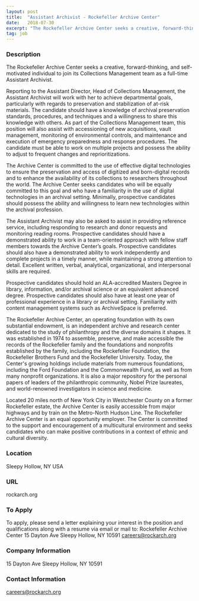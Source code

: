 ```yaml
---
layout: post
title:  "Assistant Archivist - Rockefeller Archive Center"
date:   2018-07-30
excerpt: "The Rockefeller Archive Center seeks a creative, forward-thinking, and self-motivated individual to join its Collections Management team as a full-time Assistant Archivist. Reporting to the Assistant Director, Head of Collections Management, the Assistant Archivist will work with her to achieve departmental goals, particularly with regards to preservation and stabilization of..."
tag: job
---
```


### Description   

The Rockefeller Archive Center seeks a creative, forward-thinking, and self-motivated individual to join its Collections Management team as a full-time Assistant Archivist. 

Reporting to the Assistant Director, Head of Collections Management, the Assistant Archivist will work with her to achieve departmental goals, particularly with regards to preservation and stabilization of at-risk materials. The candidate should have a knowledge of archival preservation standards, procedures, and techniques and a willingness to share this knowledge with others. As part of the Collections Management team, this position will also assist with accessioning of new acquisitions, vault management, monitoring of environmental controls, and maintenance and execution of emergency preparedness and response procedures.  The candidate must be able to work on multiple projects and possess the ability to adjust to frequent changes and reprioritizations.

The Archive Center is committed to the use of effective digital technologies to ensure the preservation and access of digitized and born-digital records and to enhance the availability of its collections to researchers throughout the world.  The Archive Center seeks candidates who will be equally committed to this goal and who have a familiarity in the use of digital technologies in an archival setting.  Minimally, prospective candidates should possess the ability and willingness to learn new technologies within the archival profession. 

The Assistant Archivist may also be asked to assist in providing reference service, including responding to research and donor requests and monitoring reading rooms.  Prospective candidates should have a demonstrated ability to work in a team-oriented approach with fellow staff members towards the Archive Center’s goals.  Prospective candidates should also have a demonstrated ability to work independently and complete projects in a timely manner, while maintaining a strong attention to detail.  Excellent written, verbal, analytical, organizational, and interpersonal skills are required.    

Prospective candidates should hold an ALA-accredited Masters Degree in library, information, and/or archival science or an equivalent advanced degree.  Prospective candidates should also have at least one year of professional experience in a library or archival setting.  Familiarity with content management systems such as ArchiveSpace is preferred.

The Rockefeller Archive Center, an operating foundation with its own substantial endowment, is an independent archive and research center dedicated to the study of philanthropy and the diverse domains it shapes. It was established in 1974 to assemble, preserve, and make accessible the records of the Rockefeller family and the foundations and nonprofits established by the family, including the Rockefeller Foundation, the Rockefeller Brothers Fund and the Rockefeller University.  Today, the Center's growing holdings include materials from numerous foundations, including the Ford Foundation and the Commonwealth Fund, as well as from many nonprofit organizations.  It is also a major repository for the personal papers of leaders of the philanthropic community, Nobel Prize laureates, and world-renowned investigators in science and medicine.  

Located 20 miles north of New York City in Westchester County on a former Rockefeller estate, the Archive Center is easily accessible from major highways and by train on the Metro-North Hudson Line.  The Rockefeller Archive Center is an equal opportunity employer.  The Center is committed to the support and encouragement of a multicultural environment and seeks candidates who can make positive contributions in a context of ethnic and cultural diversity.











### Location   

Sleepy Hollow, NY USA


### URL   

rockarch.org

### To Apply   

To apply, please send a letter explaining your interest in the position and qualifications along with a resume via email or mail to:
Rockefeller Archive Center
15 Dayton Ave
Sleepy Hollow, NY 10591
careers@rockarch.org


### Company Information   

15 Dayton Ave Sleepy Hollow, NY 10591


### Contact Information   

careers@rockarch.org

